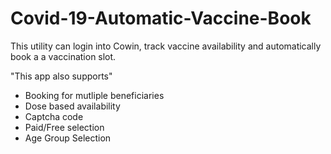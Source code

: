 # Covid-19-Automatic-Vaccine-Book
This utility can login into Cowin, track vaccine availability and automatically book a a vaccination slot.


"This app also supports"

* Booking for mutliple beneficiaries
* Dose based availability
* Captcha code
* Paid/Free selection
* Age Group Selection
